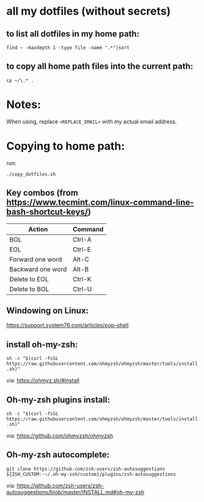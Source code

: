 # all my dotfiles (without secrets)

## to list all dotfiles in my home path:

```
find ~ -maxdepth 1 -type file -name ".*"|sort
```

## to copy all home path files into the current path:

```
cp ~/\.* .
```

# Notes:

When using, replace `<REPLACE_EMAIL>` with my actual email address.

# Copying to home path:

run:

```
./copy_dotfiles.sh
```

## Key combos (from https://www.tecmint.com/linux-command-line-bash-shortcut-keys/)

|Action|Command|
|------|-------|
|BOL|Ctrl-A|
|EOL|Ctrl-E|
|Forward one word|Alt-C|
|Backward one word|Alt-B|
|Delete to EOL|Ctrl-K|
|Delete to BOL|Ctrl-U|


## Windowing on Linux:

https://support.system76.com/articles/pop-shell

## install oh-my-zsh:

``sh -c "$(curl -fsSL https://raw.githubusercontent.com/ohmyzsh/ohmyzsh/master/tools/install.sh)"``

via: https://ohmyz.sh/#install

## Oh-my-zsh plugins install:

``sh -c "$(curl -fsSL https://raw.githubusercontent.com/ohmyzsh/ohmyzsh/master/tools/install.sh)"``

via: https://github.com/ohmyzsh/ohmyzsh

## Oh-my-zsh autocomplete:

``git clone https://github.com/zsh-users/zsh-autosuggestions ${ZSH_CUSTOM:-~/.oh-my-zsh/custom}/plugins/zsh-autosuggestions``

via: https://github.com/zsh-users/zsh-autosuggestions/blob/master/INSTALL.md#oh-my-zsh

